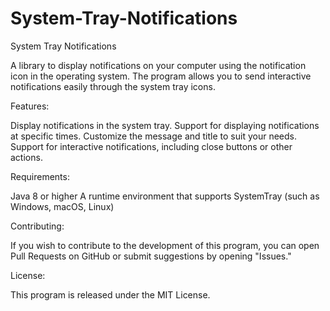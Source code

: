 # System-Tray-Notifications

System Tray Notifications

A library to display notifications on your computer using the notification icon in the operating system. The program allows you to send interactive notifications easily through the system tray icons.

Features:

Display notifications in the system tray.
Support for displaying notifications at specific times.
Customize the message and title to suit your needs.
Support for interactive notifications, including close buttons or other actions.

Requirements:

Java 8 or higher
A runtime environment that supports SystemTray (such as Windows, macOS, Linux)

Contributing:

If you wish to contribute to the development of this program, you can open Pull Requests on GitHub or submit suggestions by opening "Issues."

License:

This program is released under the MIT License.
